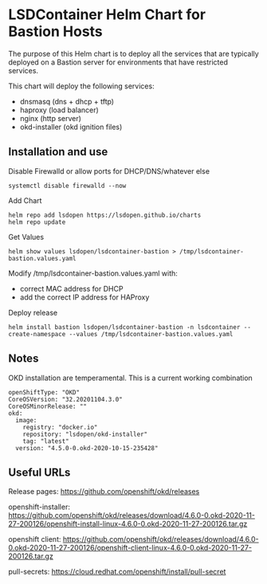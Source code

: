 # LSDContainer Helm Chart for Bastion Hosts

The purpose of this Helm chart is to deploy all the services that are typically deployed on a Bastion server for environments that have restricted services.

This chart will deploy the following services:

- dnsmasq (dns + dhcp + tftp)
- haproxy (load balancer)
- nginx (http server)
- okd-installer (okd ignition files)

## Installation and use

Disable Firewalld or allow ports for DHCP/DNS/whatever else
```
systemctl disable firewalld --now
```

Add Chart
```
helm repo add lsdopen https://lsdopen.github.io/charts
helm repo update
```

Get Values
```
helm show values lsdopen/lsdcontainer-bastion > /tmp/lsdcontainer-bastion.values.yaml
```

Modify /tmp/lsdcontainer-bastion.values.yaml with:
- correct MAC address for DHCP
- add the correct IP address for HAProxy

Deploy release
```
helm install bastion lsdopen/lsdcontainer-bastion -n lsdcontainer --create-namespace --values /tmp/lsdcontainer-bastion.values.yaml
```

## Notes

OKD installation are temperamental. This is a current working combination

```
openShiftType: "OKD"
CoreOSVersion: "32.20201104.3.0"
CoreOSMinorRelease: ""
okd:
  image:
    registry: "docker.io"
    repository: "lsdopen/okd-installer"
    tag: "latest"
  version: "4.5.0-0.okd-2020-10-15-235428"
```

## Useful URLs
Release pages:       https://github.com/openshift/okd/releases

openshift-installer: https://github.com/openshift/okd/releases/download/4.6.0-0.okd-2020-11-27-200126/openshift-install-linux-4.6.0-0.okd-2020-11-27-200126.tar.gz

openshift client:    https://github.com/openshift/okd/releases/download/4.6.0-0.okd-2020-11-27-200126/openshift-client-linux-4.6.0-0.okd-2020-11-27-200126.tar.gz

pull-secrets:        https://cloud.redhat.com/openshift/install/pull-secret
